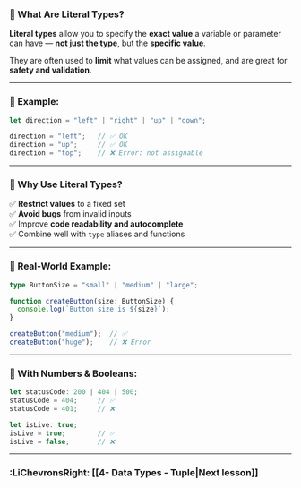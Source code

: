 ### 🔹 What Are Literal Types?

**Literal types** allow you to specify the **exact value** a variable or parameter can have — **not just the type**, but the **specific value**.

They are often used to **limit** what values can be assigned, and are great for **safety and validation**.

---

### 🧪 Example:

```ts
let direction = "left" | "right" | "up" | "down";

direction = "left";   // ✅ OK
direction = "up";     // ✅ OK
direction = "top";    // ❌ Error: not assignable
```

---

### 🔹 Why Use Literal Types?

✅ **Restrict values** to a fixed set  
✅ **Avoid bugs** from invalid inputs  
✅ Improve **code readability and autocomplete**  
✅ Combine well with `type` aliases and functions

---

### 🧩 Real-World Example:

```ts
type ButtonSize = "small" | "medium" | "large";

function createButton(size: ButtonSize) {
  console.log(`Button size is ${size}`);
}

createButton("medium");  // ✅
createButton("huge");    // ❌ Error
```

---

### 🔧 With Numbers & Booleans:

```ts
let statusCode: 200 | 404 | 500;
statusCode = 404;     // ✅
statusCode = 401;     // ❌
```

```ts
let isLive: true;
isLive = true;        // ✅
isLive = false;       // ❌
```

---

### **:LiChevronsRight: [[4- Data Types - Tuple|Next lesson]]** 